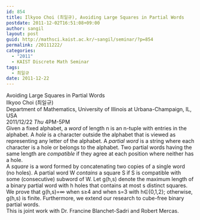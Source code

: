 ```yaml
---
id: 854
title: Ilkyoo Choi (최일규), Avoiding Large Squares in Partial Words
postdate: 2011-12-02T16:51:08+09:00
author: sangil
layout: post
guid: http://mathsci.kaist.ac.kr/~sangil/seminar/?p=854
permalink: /20111222/
categories:
  - "2011"
  - KAIST Discrete Math Seminar
tags:
  - 최일규
date: 2011-12-22
---
```

<div class="talk">
  Avoiding Large Squares in Partial Words
</div>

<div class="speaker">
  Ilkyoo Choi (최일규)<br /> Department of Mathematics, University of Illinois at Urbana-Champaign, IL, USA
</div>

<div class="date">
  2011/12/22 <em>Thu</em> 4PM-5PM
</div>

<div class="abstract">
  Given a fixed alphabet, a <em>word</em> of length n is an n-tuple with entries in the alphabet. A <em>hole</em> is a character outside the alphabet that is viewed as representing any letter of the alphabet. A <em>partial word</em> is a string where each character is a hole or belongs to the alphabet. Two partial words having the same length are <em>compatible</em> if they agree at each position where neither has a hole.<br /> A <em>square</em> is a word formed by concatenating two copies of a single word (no holes). A partial word W <em>contains</em> a square S if S is compatible with some (consecutive) subword of W. Let g(h,s) denote the maximum length of a binary partial word with h holes that contains at most s distinct squares. We prove that g(h,s)=∞ when s≥4 and when s=3 with h∈{0,1,2}; otherwise, g(h,s) is finite. Furthermore, we extend our research to cube-free binary partial words.<br /> This is joint work with Dr. Francine Blanchet-Sadri and Robert Mercas.
</div>